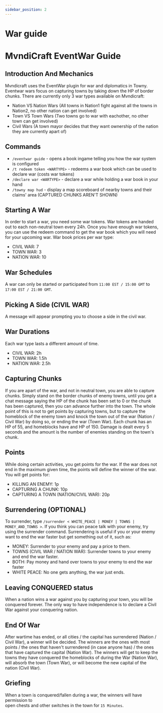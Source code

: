 ```yaml
---
sidebar_position: 2
---
```


# War guide

# MvndiCraft EventWar Guide
## Introduction And Mechanics
 
Mvndicraft uses the EventWar plugin for war and diplomatics in Towny.
Eventwar wars focus on capturing towns by taking down the HP of border chunks.
There are currently only 3 war types available on Mvndicraft:
 
- Nation VS Nation Wars (All towns in Nation1 fight against all the towns in Nation2, no other nation can get involved)
- Town VS Town Wars (Two towns go to war with eachother, no other town can get involved)
- Civil Wars (A town mayor decides that they want ownership of the nation they are currently apart of)
 
## Commands
 
- `/eventwar guide` - opens a book ingame telling you how the war system is configured 
- `/t redeem token <WARTYPE>` - redeems a war book which can be used to declare war (costs war tokens)
- `/declare war <WARTYPE>` - declare a war while holding a war book in your hand 
- `/towny map hud` - display a map scoreboard of nearby towns and their claims' area (CAPTURED CHUNKS AREN'T SHOWN)
 
## Starting A War
In order to start a war, you need some war tokens. War tokens are handed out to each non-neutral town every 24h.
Once you have enough war tokens, you can use the redeem command to get the war book which you will need for your upcoming war.
War book prices per war type:
 - CIVIL WAR: 7
 - TOWN WAR: 3
 - NATION WAR: 10

## War Schedules
A war can only be started or participated from `11:00 EST / 15:00 GMT` to `17:00 EST / 21:00 GMT`.
 
## Picking A Side (CIVIL WAR)
A message will appear prompting you to choose a side in the civil war.
 
## War Durations
Each war type lasts a different amount of time. 
 - CIVIL WAR: 2h
 - TOWN WAR: 1.5h
 - NATION WAR: 2.5h
 
## Capturing Chunks
If you are apart of the war, and not in neutral town, you are able to capture chunks.
Simply stand on the border chunks of enemy towns, until you get a chat message saying the HP of the chunk has been set to 0 or the chunk has been captured, then you can advance further into the town.
The whole point of this is not to get points by capturing towns, but to capture the homeblock of the enemy town and knock the town out of the war (Nation / Civil War) by doing so, or ending the war (Town War).
Each chunk has an HP of 55, and homeblocks have and HP of 150. Damage is dealt every 5 seconds and the amount is the number of enemies standing on the town's chunk.
 
## Points
While doing certain activities, you get points for the war. If the war does not end in the maximum given time, the points will define the winner of the war. You will get points for: 
 - KILLING AN ENEMY: 1p
 - CAPTURING A CHUNK: 10p
 - CAPTURING A TOWN (NATION/CIVIL WAR): 20p

## Surrendering (OPTIONAL)
To surrender, type `/surrender < WHITE_PEACE | MONEY | TOWNS | MONEY_AND_TOWNS >`.
If you think you can peace talk with your enemy, try using the surrender command. Surrendering is useful if you or your enemy want to end the war faster but get something out of it, such as:
 - MONEY: Surrender  to your enemy and pay a price to them.
 - TOWNS (CIVIL WAR / NATION WAR): Surrender towns to your enemy and end the war faster.
 - BOTH: Pay money and hand over towns to your enemy to end the war faster
 - WHITE PEACE: No one gets anything, the war just ends.
 
## Leaving CONQUERED status
When a nation wins a war against you by capturing your town, you will be conquered forever. The only way to have independence is to declare a Civil War against your conquering nation.
 
## End Of War
After wartime has ended, or all cities / the capital has surrendered (Nation / Civil War), a winner will be decided. 
The winners are the ones with most points / the ones that haven't surrendered (in case anyone has) / the ones that have captured the capital (Nation War). The winners will get to keep the towns they have conquered the homeblocks of during the War (Nation War), will absorb the town (Town War), or will become the new capital of the nation (Civil War).

## Griefing
When a town is conquered/fallen during a war, the winners will have permission to <br/>
open chests and other switches in the town for `15 Minutes`.
